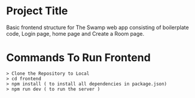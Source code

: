 # Project Title

Basic frontend structure for The Swamp web app consisting of boilerplate code, Login page, home page and Create a Room page. 


# Commands To Run Frontend 
    > Clone the Repository to Local 
    > cd frontend 
    > npm install ( to install all dependencies in package.json)
    > npm run dev ( to run the server )

